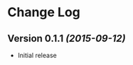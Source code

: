 Change Log
==========

Version 0.1.1 *(2015-09-12)*
----------------------------

 * Initial release

